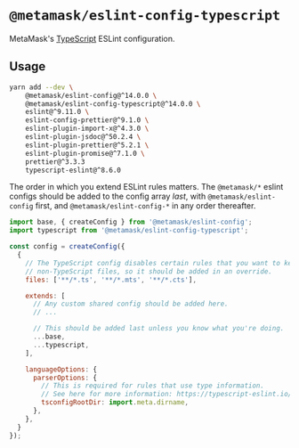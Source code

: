 # `@metamask/eslint-config-typescript`

MetaMask's [TypeScript](https://www.typescriptlang.org) ESLint configuration.

## Usage

```bash
yarn add --dev \
    @metamask/eslint-config@^14.0.0 \
    @metamask/eslint-config-typescript@^14.0.0 \
    eslint@^9.11.0 \
    eslint-config-prettier@^9.1.0 \
    eslint-plugin-import-x@^4.3.0 \
    eslint-plugin-jsdoc@^50.2.4 \
    eslint-plugin-prettier@^5.2.1 \
    eslint-plugin-promise@^7.1.0 \
    prettier@^3.3.3
    typescript-eslint@^8.6.0
```

The order in which you extend ESLint rules matters.
The `@metamask/*` eslint configs should be added to the config array _last_,
with `@metamask/eslint-config` first, and `@metamask/eslint-config-*` in any
order thereafter.

```js
import base, { createConfig } from '@metamask/eslint-config';
import typescript from '@metamask/eslint-config-typescript';

const config = createConfig({
  {
    // The TypeScript config disables certain rules that you want to keep for
    // non-TypeScript files, so it should be added in an override.
    files: ['**/*.ts', '**/*.mts', '**/*.cts'],

    extends: [
      // Any custom shared config should be added here.
      // ...

      // This should be added last unless you know what you're doing.
      ...base,
      ...typescript,
    ],

    languageOptions: {
      parserOptions: {
        // This is required for rules that use type information.
        // See here for more information: https://typescript-eslint.io/getting-started/typed-linting
        tsconfigRootDir: import.meta.dirname,
      },
    },
  }
});
```
